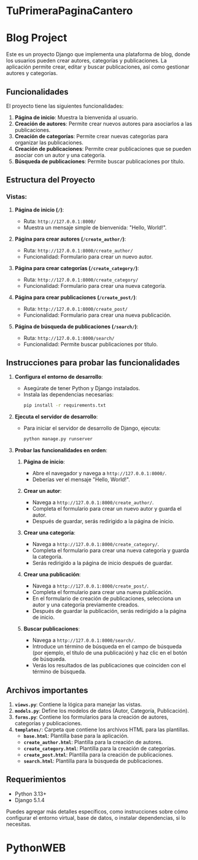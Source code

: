 # TuPrimeraPaginaCantero

# Blog Project

Este es un proyecto Django que implementa una plataforma de blog, donde los usuarios pueden crear autores, categorías y publicaciones. La aplicación permite crear, editar y buscar publicaciones, así como gestionar autores y categorías.

## Funcionalidades

El proyecto tiene las siguientes funcionalidades:

1. **Página de inicio**: Muestra la bienvenida al usuario.
2. **Creación de autores**: Permite crear nuevos autores para asociarlos a las publicaciones.
3. **Creación de categorías**: Permite crear nuevas categorías para organizar las publicaciones.
4. **Creación de publicaciones**: Permite crear publicaciones que se pueden asociar con un autor y una categoría.
5. **Búsqueda de publicaciones**: Permite buscar publicaciones por título.

## Estructura del Proyecto

### Vistas:

1. **Página de inicio (`/`)**:
   - Ruta: `http://127.0.0.1:8000/`
   - Muestra un mensaje simple de bienvenida: "Hello, World!".

2. **Página para crear autores (`/create_author/`)**:
   - Ruta: `http://127.0.0.1:8000/create_author/`
   - Funcionalidad: Formulario para crear un nuevo autor.

3. **Página para crear categorías (`/create_category/`)**:
   - Ruta: `http://127.0.0.1:8000/create_category/`
   - Funcionalidad: Formulario para crear una nueva categoría.

4. **Página para crear publicaciones (`/create_post/`)**:
   - Ruta: `http://127.0.0.1:8000/create_post/`
   - Funcionalidad: Formulario para crear una nueva publicación.

5. **Página de búsqueda de publicaciones (`/search/`)**:
   - Ruta: `http://127.0.0.1:8000/search/`
   - Funcionalidad: Permite buscar publicaciones por título.

## Instrucciones para probar las funcionalidades

1. **Configura el entorno de desarrollo**:
   - Asegúrate de tener Python y Django instalados.
   - Instala las dependencias necesarias:
     ```bash
     pip install -r requirements.txt
     ```

2. **Ejecuta el servidor de desarrollo**:
   - Para iniciar el servidor de desarrollo de Django, ejecuta:
     ```bash
     python manage.py runserver
     ```

3. **Probar las funcionalidades en orden**:

   1. **Página de inicio**:
      - Abre el navegador y navega a `http://127.0.0.1:8000/`.
      - Deberías ver el mensaje "Hello, World!".

   2. **Crear un autor**:
      - Navega a `http://127.0.0.1:8000/create_author/`.
      - Completa el formulario para crear un nuevo autor y guarda el autor.
      - Después de guardar, serás redirigido a la página de inicio.

   3. **Crear una categoría**:
      - Navega a `http://127.0.0.1:8000/create_category/`.
      - Completa el formulario para crear una nueva categoría y guarda la categoría.
      - Serás redirigido a la página de inicio después de guardar.

   4. **Crear una publicación**:
      - Navega a `http://127.0.0.1:8000/create_post/`.
      - Completa el formulario para crear una nueva publicación.
      - En el formulario de creación de publicaciones, selecciona un autor y una categoría previamente creados.
      - Después de guardar la publicación, serás redirigido a la página de inicio.

   5. **Buscar publicaciones**:
      - Navega a `http://127.0.0.1:8000/search/`.
      - Introduce un término de búsqueda en el campo de búsqueda (por ejemplo, el título de una publicación) y haz clic en el botón de búsqueda.
      - Verás los resultados de las publicaciones que coinciden con el término de búsqueda.

## Archivos importantes

1. **`views.py`**: Contiene la lógica para manejar las vistas.
2. **`models.py`**: Define los modelos de datos (Autor, Categoría, Publicación).
3. **`forms.py`**: Contiene los formularios para la creación de autores, categorías y publicaciones.
4. **`templates/`**: Carpeta que contiene los archivos HTML para las plantillas.
   - **`base.html`**: Plantilla base para la aplicación.
   - **`create_author.html`**: Plantilla para la creación de autores.
   - **`create_category.html`**: Plantilla para la creación de categorías.
   - **`create_post.html`**: Plantilla para la creación de publicaciones.
   - **`search.html`**: Plantilla para la búsqueda de publicaciones.

## Requerimientos

- Python 3.13+
- Django 5.1.4

Puedes agregar más detalles específicos, como instrucciones sobre cómo configurar el entorno virtual, base de datos, o instalar dependencias, si lo necesitas.
# PythonWEB
